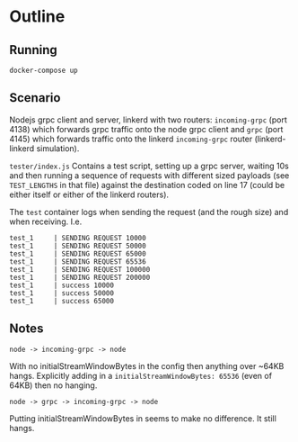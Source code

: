 # Outline

## Running
`docker-compose up`

## Scenario
Nodejs grpc client and server, linkerd with two routers: `incoming-grpc` (port 4138) which forwards grpc traffic onto the node grpc client and `grpc` (port 4145) which forwards traffic onto the linkerd `incoming-grpc` router (linkerd-linkerd simulation).

`tester/index.js` Contains a test script, setting up a grpc server, waiting 10s and then running a sequence of requests with different sized payloads (see `TEST_LENGTHS` in that file) against the destination coded on line 17 (could be either itself or either of the linkerd routers).

The `test` container logs when sending the request (and the rough size) and when receiving. I.e.

```
test_1     | SENDING REQUEST 10000
test_1     | SENDING REQUEST 50000
test_1     | SENDING REQUEST 65000
test_1     | SENDING REQUEST 65536
test_1     | SENDING REQUEST 100000
test_1     | SENDING REQUEST 200000
test_1     | success 10000
test_1     | success 50000
test_1     | success 65000
```

## Notes
`node -> incoming-grpc -> node`

With no initialStreamWindowBytes in the config then anything over ~64KB hangs. Explicitly adding in a `initialStreamWindowBytes: 65536` (even of 64KB) then no hanging.

`node -> grpc -> incoming-grpc -> node`

Putting initialStreamWindowBytes in seems to make no difference. It still hangs.
